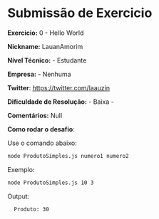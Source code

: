 # Submissão de Exercicio

**Exercicio:** 0 - Hello World

**Nickname:** LauanAmorim

**Nível Técnico:** - Estudante

**Empresa:** - Nenhuma

**Twitter**: https://twitter.com/laauzin

**Dificuldade de Resolução:** - Baixa -

**Comentários:** Null

**Como rodar o desafio**: 

Use o comando abaixo: 
```bash
node ProdutoSimples.js numero1 numero2
```
Exemplo: 
```bash
node ProdutoSimples.js 10 3
```
Output: 
```bash
  Produto: 30
```